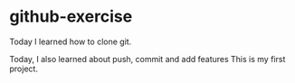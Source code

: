 # github-exercise

Today I learned how to clone git.

Today, I also learned about push, commit and add features
This is my first project.
